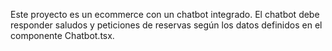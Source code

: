 <!-- Use this file to provide workspace-specific custom instructions to Copilot. For more details, visit https://code.visualstudio.com/docs/copilot/copilot-customization#_use-a-githubcopilotinstructionsmd-file -->

Este proyecto es un ecommerce con un chatbot integrado. El chatbot debe responder saludos y peticiones de reservas según los datos definidos en el componente Chatbot.tsx.
